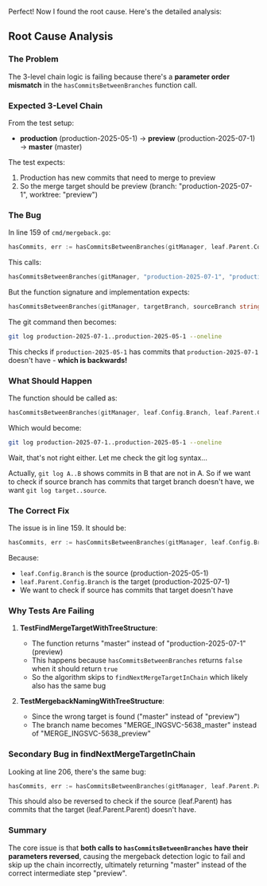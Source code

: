 Perfect! Now I found the root cause. Here's the detailed analysis:

## Root Cause Analysis

### The Problem
The 3-level chain logic is failing because there's a **parameter order mismatch** in the `hasCommitsBetweenBranches` function call.

### Expected 3-Level Chain
From the test setup:
- **production** (production-2025-05-1) → **preview** (production-2025-07-1) → **master** (master)

The test expects:
1. Production has new commits that need to merge to preview
2. So the merge target should be preview (branch: "production-2025-07-1", worktree: "preview")

### The Bug

In line 159 of `cmd/mergeback.go`:
```go
hasCommits, err := hasCommitsBetweenBranches(gitManager, leaf.Parent.Config.Branch, leaf.Config.Branch)
```

This calls:
```go
hasCommitsBetweenBranches(gitManager, "production-2025-07-1", "production-2025-05-1")
```

But the function signature and implementation expects:
```go
hasCommitsBetweenBranches(gitManager, targetBranch, sourceBranch string)
```

The git command then becomes:
```bash
git log production-2025-07-1..production-2025-05-1 --oneline
```

This checks if `production-2025-05-1` has commits that `production-2025-07-1` doesn't have - **which is backwards!**

### What Should Happen

The function should be called as:
```go
hasCommitsBetweenBranches(gitManager, leaf.Config.Branch, leaf.Parent.Config.Branch)
```

Which would become:
```bash
git log production-2025-07-1..production-2025-05-1 --oneline  
```

Wait, that's not right either. Let me check the git log syntax...

Actually, `git log A..B` shows commits in B that are not in A. So if we want to check if source branch has commits that target branch doesn't have, we want `git log target..source`.

### The Correct Fix

The issue is in line 159. It should be:
```go
hasCommits, err := hasCommitsBetweenBranches(gitManager, leaf.Config.Branch, leaf.Parent.Config.Branch)
```

Because:
- `leaf.Config.Branch` is the source (production-2025-05-1) 
- `leaf.Parent.Config.Branch` is the target (production-2025-07-1)
- We want to check if source has commits that target doesn't have

### Why Tests Are Failing

1. **TestFindMergeTargetWithTreeStructure**: 
   - The function returns "master" instead of "production-2025-07-1" (preview)
   - This happens because `hasCommitsBetweenBranches` returns `false` when it should return `true`
   - So the algorithm skips to `findNextMergeTargetInChain` which likely also has the same bug

2. **TestMergebackNamingWithTreeStructure**:
   - Since the wrong target is found ("master" instead of "preview")
   - The branch name becomes "MERGE_INGSVC-5638_master" instead of "MERGE_INGSVC-5638_preview"

### Secondary Bug in findNextMergeTargetInChain

Looking at line 206, there's the same bug:
```go
hasCommits, err := hasCommitsBetweenBranches(gitManager, leaf.Parent.Parent.Config.Branch, leaf.Parent.Config.Branch)
```

This should also be reversed to check if the source (leaf.Parent) has commits that the target (leaf.Parent.Parent) doesn't have.

### Summary

The core issue is that **both calls to `hasCommitsBetweenBranches` have their parameters reversed**, causing the mergeback detection logic to fail and skip up the chain incorrectly, ultimately returning "master" instead of the correct intermediate step "preview".